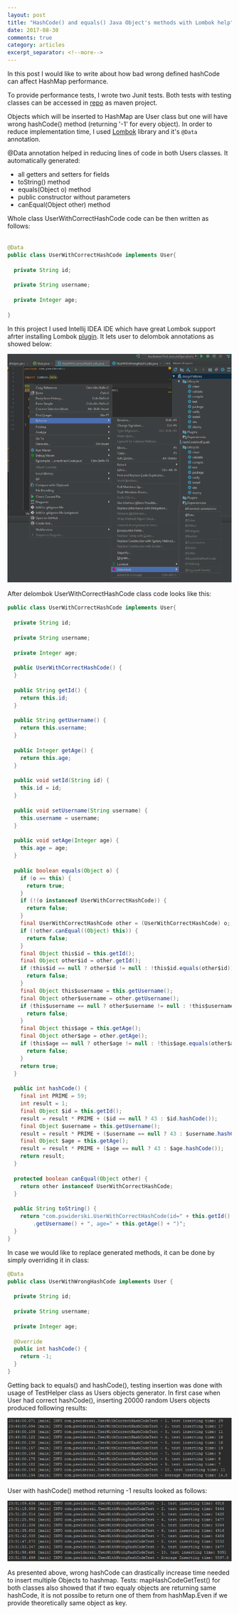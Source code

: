 ```yaml
---
layout: post
title: "HashCode() and equals() Java Object's methods with Lombok help"
date: 2017-08-30
comments: true
category: articles
excerpt_separator: <!--more-->
---
```



In this post I would like to write about how bad wrong defined hashCode can affect HashMap performance.


<!--more-->


To provide performance tests, I wrote two Junit tests. Both tests with testing classes can be accessed in [repo](https://github.com/Pszemo230/JavaExercises/tree/master/hashCodeAndEquals) as maven project.

Objects which will be inserted to HashMap are User class but one will have wrong hashCode() method (returning '-1' for every object).
In order to reduce implementation time, I used [Lombok](https://projectlombok.org/) library and it's `@Data` annotation.


@Data annotation helped in reducing lines of code in both Users classes. It automatically generated:
- all getters and setters for fields
- toString() method
- equals(Object o) method
- public constructor without parameters
- canEqual(Object other) method


Whole class UserWithCorrectHashCode code can be then written as follows:
```java

@Data
public class UserWithCorrectHashCode implements User{

  private String id;

  private String username;

  private Integer age;

}
```

In this project I used Intellij IDEA IDE which have great Lombok support afrter installing Lombok [plugin](https://plugins.jetbrains.com/plugin/6317-lombok-plugin).
It lets user to delombok annotations as showed below:

![Lombok plugin options](/assets/2017-08-30-HashCode-and-Equals-in-Java-and-Lombok/delombok.png?raw=true "Lombok plugin options")


After delombok UserWithCorrectHashCode class code looks like this:


```java
public class UserWithCorrectHashCode implements User{

  private String id;

  private String username;

  private Integer age;

  public UserWithCorrectHashCode() {
  }

  public String getId() {
    return this.id;
  }

  public String getUsername() {
    return this.username;
  }

  public Integer getAge() {
    return this.age;
  }

  public void setId(String id) {
    this.id = id;
  }

  public void setUsername(String username) {
    this.username = username;
  }

  public void setAge(Integer age) {
    this.age = age;
  }

  public boolean equals(Object o) {
    if (o == this) {
      return true;
    }
    if (!(o instanceof UserWithCorrectHashCode)) {
      return false;
    }
    final UserWithCorrectHashCode other = (UserWithCorrectHashCode) o;
    if (!other.canEqual((Object) this)) {
      return false;
    }
    final Object this$id = this.getId();
    final Object other$id = other.getId();
    if (this$id == null ? other$id != null : !this$id.equals(other$id)) {
      return false;
    }
    final Object this$username = this.getUsername();
    final Object other$username = other.getUsername();
    if (this$username == null ? other$username != null : !this$username.equals(other$username)) {
      return false;
    }
    final Object this$age = this.getAge();
    final Object other$age = other.getAge();
    if (this$age == null ? other$age != null : !this$age.equals(other$age)) {
      return false;
    }
    return true;
  }

  public int hashCode() {
    final int PRIME = 59;
    int result = 1;
    final Object $id = this.getId();
    result = result * PRIME + ($id == null ? 43 : $id.hashCode());
    final Object $username = this.getUsername();
    result = result * PRIME + ($username == null ? 43 : $username.hashCode());
    final Object $age = this.getAge();
    result = result * PRIME + ($age == null ? 43 : $age.hashCode());
    return result;
  }

  protected boolean canEqual(Object other) {
    return other instanceof UserWithCorrectHashCode;
  }

  public String toString() {
    return "com.pswiderski.UserWithCorrectHashCode(id=" + this.getId() + ", username=" + this
        .getUsername() + ", age=" + this.getAge() + ")";
  }
}

```

In case we would like to replace generated methods, it can be done by simply overriding it in class:


```java
@Data
public class UserWithWrongHashCode implements User {

  private String id;

  private String username;

  private Integer age;

  @Override
  public int hashCode() {
    return -1;
  }
}
```

Getting back to equals() and hashCode(), testing insertion was done with usage of TestHelper class as Users objects generator.
In first case when User had correct hashCode(), inserting 20000 random Users objects produced following results:


![Users with correct hashCode insert test](/assets/2017-08-30-HashCode-and-Equals-in-Java-and-Lombok/usersWithCorrectHashCodeInsertionTest.PNG?raw=true "Users with correct hashCode insert test")


User with hashCode() method returning -1 results looked as follows:


![Users with wrong hashCode insert test](/assets/2017-08-30-HashCode-and-Equals-in-Java-and-Lombok/usersWithWrongHashCodeInsertionTest.PNG?raw=true "Users with wrong hashCode insert test")


As presented above, wrong hashCode can drastically increase time needed to insert multiple Objects to hashmap. 
Tests: mapHashCodeGetTest() for both classes also showed that if two equaly objects are returning same hashCode, it is not possibe to return one of them from hashMap.Even if we provide theoretically same object as key. 




